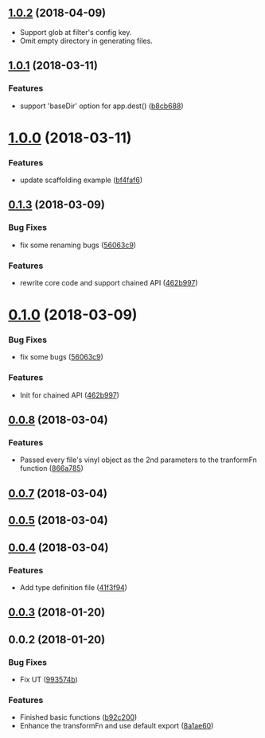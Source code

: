 <a name="1.0.2"></a>
## [1.0.2](https://github.com/ULIVZ/alphaX/compare/v1.0.1...v1.0.2) (2018-04-09)

- Support glob at filter's config key.
- Omit empty directory in generating files.


<a name="1.0.1"></a>
## [1.0.1](https://github.com/ULIVZ/alphaX/compare/v1.0.0...v1.0.1) (2018-03-11)


### Features

* support 'baseDir' option for app.dest() ([b8cb688](https://github.com/ULIVZ/alphaX/commit/b8cb688))



<a name="1.0.0"></a>
# [1.0.0](https://github.com/ULIVZ/alphaX/compare/v0.1.3...v1.0.0) (2018-03-11)


### Features

* update scaffolding example ([bf4faf6](https://github.com/ULIVZ/alphaX/commit/bf4faf6))



<a name="0.1.3"></a>
## [0.1.3](https://github.com/ULIVZ/alphaX/compare/v0.0.8...v0.1.3) (2018-03-09)


### Bug Fixes

* fix some renaming bugs ([56063c9](https://github.com/ULIVZ/alphaX/commit/56063c9))


### Features

* rewrite core code and support chained API ([462b997](https://github.com/ULIVZ/alphaX/commit/462b997))



<a name="0.1.0"></a>
# [0.1.0](https://github.com/ULIVZ/alphaX/compare/v0.0.8...v0.1.0) (2018-03-09)


### Bug Fixes

* fix some bugs ([56063c9](https://github.com/ULIVZ/alphaX/commit/56063c9))


### Features

* Init for chained API ([462b997](https://github.com/ULIVZ/alphaX/commit/462b997))



<a name="0.0.8"></a>
## [0.0.8](https://github.com/ULIVZ/alphaX/compare/v0.0.7...v0.0.8) (2018-03-04)


### Features

* Passed every file's vinyl object as the 2nd parameters to the tranformFn function ([866a785](https://github.com/ULIVZ/alphaX/commit/866a785))



<a name="0.0.7"></a>
## [0.0.7](https://github.com/ULIVZ/alphaX/compare/v0.0.5...v0.0.7) (2018-03-04)



<a name="0.0.5"></a>
## [0.0.5](https://github.com/ULIVZ/alphaX/compare/v0.0.4...v0.0.5) (2018-03-04)



<a name="0.0.4"></a>
## [0.0.4](https://github.com/ULIVZ/alphaX/compare/v0.0.3...v0.0.4) (2018-03-04)


### Features

* Add type definition file ([41f3f94](https://github.com/ULIVZ/alphaX/commit/41f3f94))



<a name="0.0.3"></a>
## [0.0.3](https://github.com/ULIVZ/alphaX/compare/v0.0.2...v0.0.3) (2018-01-20)



<a name="0.0.2"></a>
## 0.0.2 (2018-01-20)


### Bug Fixes

* Fix UT ([993574b](https://github.com/ULIVZ/alphaX/commit/993574b))


### Features

* Finished basic functions ([b92c200](https://github.com/ULIVZ/alphaX/commit/b92c200))
* Enhance the transformFn and use default export ([8a1ae60](https://github.com/ULIVZ/alphaX/commit/8a1ae60))



